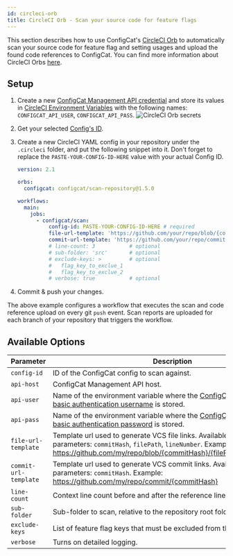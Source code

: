 ```yaml
---
id: circleci-orb
title: CircleCI Orb - Scan your source code for feature flags
---
```


This section describes how to use ConfigCat's <a target="_blank" href="https://circleci.com/developer/orbs/orb/configcat/scan-repository">CircleCI Orb</a>
to automatically scan your source code for feature flag and setting usages and upload the found code references to ConfigCat.
You can find more information about CircleCI Orbs <a target="_blank" href="https://circleci.com/orbs/">here</a>.

## Setup

1. Create a new <a target="_blank" href="https://app.configcat.com/my-account/public-api-credentials">ConfigCat Management API credential</a> and store its values in <a target="_blank" href="https://circleci.com/docs/2.0/env-vars/#setting-an-environment-variable-in-a-project">CircleCI Environment Variables</a> with the following names: `CONFIGCAT_API_USER`, `CONFIGCAT_API_PASS`.
   <img className="bordered zoomable" src="/docs/assets/cli/scan/cco_secrets.png" alt="CircleCI Orb secrets" />

2. Get your selected [Config's ID](/docs/advanced/code-references/overview#config-id).

3. Create a new CircleCI YAML config in your repository under the `.circleci` folder, and put the following snippet into it.
   Don't forget to replace the `PASTE-YOUR-CONFIG-ID-HERE` value with your actual Config ID.

   ```yaml
   version: 2.1

   orbs:
     configcat: configcat/scan-repository@1.5.0

   workflows:
     main:
       jobs:
         - configcat/scan:
             config-id: PASTE-YOUR-CONFIG-ID-HERE # required
             file-url-template: 'https://github.com/your/repo/blob/{commitHash}/{filePath}#L{lineNumber}' # optional
             commit-url-template: 'https://github.com/your/repo/commit/{commitHash}' # optional
             # line-count: 3           # optional
             # sub-folder: 'src'       # optional
             # exclude-keys: >         # optional
             #   flag_key_to_exclue_1
             #   flag_key_to_exclue_2
             # verbose: true           # optional
   ```

4. Commit & push your changes.

The above example configures a workflow that executes the scan and code reference upload on every git `push` event.
Scan reports are uploaded for each branch of your repository that triggers the workflow.

## Available Options

| Parameter             | Description                                                                                                                                                                                            | Required | Default             |
| --------------------- | ------------------------------------------------------------------------------------------------------------------------------------------------------------------------------------------------------ | -------- | ------------------- |
| `config-id`           | ID of the ConfigCat config to scan against.                                                                                                                                                            | &#9745;  |                     |
| `api-host`            | ConfigCat Management API host.                                                                                                                                                                         |          | `api.configcat.com` |
| `api-user`            | Name of the environment variable where the <a target="_blank" href="https://app.configcat.com/my-account/public-api-credentials">ConfigCat Management API basic authentication username</a> is stored. |          | CONFIGCAT_API_USER  |
| `api-pass`            | Name of the environment variable where the <a target="_blank" href="https://app.configcat.com/my-account/public-api-credentials">ConfigCat Management API basic authentication password</a> is stored. |          | CONFIGCAT_API_PASS  |
| `file-url-template`   | Template url used to generate VCS file links. Available template parameters: `commitHash`, `filePath`, `lineNumber`. Example: https://github.com/my/repo/blob/{commitHash}/{filePath}#L{lineNumber}    |          |                     |
| `commit-url-template` | Template url used to generate VCS commit links. Available template parameters: `commitHash`. Example: https://github.com/my/repo/commit/{commitHash}                                                   |          |                     |
| `line-count`          | Context line count before and after the reference line. (min: 1, max: 10)                                                                                                                              |          | 4                   |
| `sub-folder`          | Sub-folder to scan, relative to the repository root folder.                                                                                                                                            |          |                     |
| `exclude-keys`        | List of feature flag keys that must be excluded from the scan report.                                                                                                                                  |          |                     |
| `verbose`             | Turns on detailed logging.                                                                                                                                                                             |          | false               |
